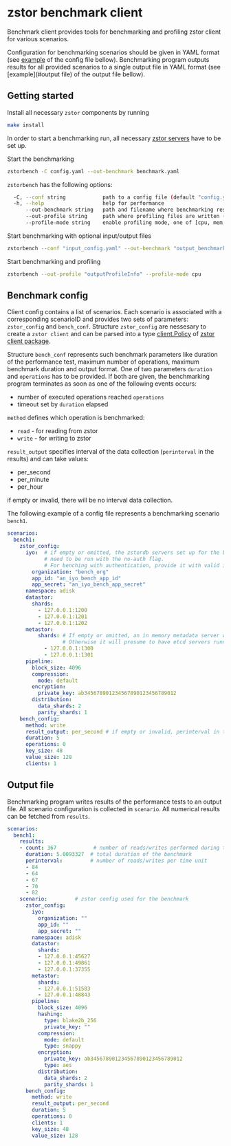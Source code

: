# zstor benchmark client

Benchmark client provides tools for benchmarking and profiling zstor client for various scenarios.

Configuration for benchmarking scenarios should be given in YAML format (see [example](#benchmark-config) of the config file bellow).
Benchmarking program outputs results for all provided scenarios to a single output file in YAML format (see [example](#output file) of the output file bellow). 


## Getting started
Install all necessary `zstor` components by running
```bash
make install
```
In order to start a benchmarking run, all necessary [zstor servers](https://github.com/zero-os/0-stor/blob/master/docs/gettingstarted.md) have to be set up.

Start the benchmarking
``` bash
zstorbench -C config.yaml --out-benchmark benchmark.yaml
```

`zstorbench` has the following options:
``` bash
  -C, --conf string            path to a config file (default "config.yaml")
  -h, --help                   help for performance
      --out-benchmark string   path and filename where benchmarking results are written (default "benchmark.yaml")
      --out-profile string     path where profiling files are written (default "profile")
      --profile-mode string    enable profiling mode, one of [cpu, mem, trace, block]
```


Start benchmarking with optional input/output files
``` bash
zstorbench --conf "input_config.yaml" --out-benchmark "output_benchmark.yaml"
```

Start benchmarking and profiling
``` bash
zstorbench --out-profile "outputProfileInfo" --profile-mode cpu
```

## Benchmark config

Client config contains a list of scenarios. 
Each scenario is associated with a corresponding scenarioID and provides two sets of parameters: 
`zstor_config` and `bench_conf`.
Structure `zstor_config` are nessesary to create a `zstor client` and can be parsed into a type [client.Policy](https://github.com/zero-os/0-stor/blob/master/client/policy.go) of [zstor client package](https://github.com/zero-os/0-stor/tree/master/client). 


Structure `bench_conf` represents such benchmark parameters like duration of the performance test, maximum number of operations, maximum benchmark duration and output format.
One of two parameters `duration` and `operations` has to be provided. If both are given, the benchmarking program terminates as soon as one of the following events occurs:
 + number of executed operations reached `operations`
 + timeout set by `duration` elapsed

`method` defines which operation is benchmarked:
 + `read` - for reading from zstor
 + `write` - for writing to zstor

`result_output` specifies interval of the data collection (`perinterval` in the results) and can take values:  
 + per_second
 + per_minute
 + per_hour

if empty or invalid, there will be no interval data collection.

The following example of a config file represents a benchmarking scenario `bench1`.

``` yaml
scenarios:
  bench1:
    zstor_config:
      iyo:  # if empty or omitted, the zstordb servers set up for the benchmark 
            # need to be run with the no-auth flag.
            # For benching with authentication, provide it with valid itsyou.online credential
        organization: "bench_org"
        app_id: "an_iyo_bench_app_id"
        app_secret: "an_iyo_bench_app_secret"
      namespace: adisk
      datastor:
        shards:
          - 127.0.0.1:1200
          - 127.0.0.1:1201
          - 127.0.0.1:1202
      metastor:
          shards: # If empty or omitted, an in memory metadata server will be used
                  # Otherwise it will presume to have etcd servers running on these addresses
            - 127.0.0.1:1300
            - 127.0.0.1:1301
      pipeline:
        block_size: 4096
        compression:
          mode: default
        encryption:
          private_key: ab345678901234567890123456789012
        distribution:
          data_shards: 2
          parity_shards: 1
    bench_config:
      method: write
      result_output: per_second # if empty or invalid, perinterval in the result will be empty
      duration: 5
      operations: 0
      key_size: 48
      value_size: 128
      clients: 1
```

## Output file

Benchmarking program writes results of the performance tests to an output file. All scenario configuration is collected in `scenario`. All numerical results can be fetched from `results`.

``` yaml
scenarios:
  bench1:
    results:
    - count: 367            # number of reads/writes performed during the benchmark
      duration: 5.0093327  # total duration of the benchmark
      perinterval:         # number of reads/writes per time unit
      - 84
      - 64
      - 67
      - 70
      - 82
    scenario:         # zstor config used for the benchmark
      zstor_config:
        iyo:
          organization: ""
          app_id: ""
          app_secret: ""
        namespace: adisk
        datastor:
          shards:
          - 127.0.0.1:45627
          - 127.0.0.1:49861
          - 127.0.0.1:37355
        metastor:
          shards:
          - 127.0.0.1:51583
          - 127.0.0.1:48843
        pipeline:
          block_size: 4096
          hashing:
            type: blake2b_256
            private_key: ""
          compression:
            mode: default
            type: snappy
          encryption:
            private_key: ab345678901234567890123456789012
            type: aes
          distribution:
            data_shards: 2
            parity_shards: 1
      bench_config:
        method: write
        result_output: per_second
        duration: 5
        operations: 0
        clients: 1
        key_size: 48
        value_size: 128
```